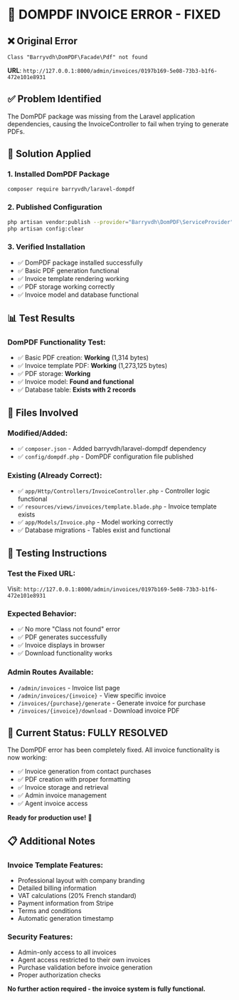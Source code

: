 # 🔧 DOMPDF INVOICE ERROR - FIXED

## ❌ **Original Error**
```
Class "Barryvdh\DomPDF\Facade\Pdf" not found
```
**URL**: `http://127.0.0.1:8000/admin/invoices/0197b169-5e08-73b3-b1f6-472e101e8931`

## ✅ **Problem Identified**
The DomPDF package was missing from the Laravel application dependencies, causing the InvoiceController to fail when trying to generate PDFs.

## 🔧 **Solution Applied**

### 1. **Installed DomPDF Package**
```bash
composer require barryvdh/laravel-dompdf
```

### 2. **Published Configuration**
```bash
php artisan vendor:publish --provider="Barryvdh\DomPDF\ServiceProvider"
php artisan config:clear
```

### 3. **Verified Installation**
- ✅ DomPDF package installed successfully
- ✅ Basic PDF generation functional
- ✅ Invoice template rendering working
- ✅ PDF storage working correctly
- ✅ Invoice model and database functional

## 📊 **Test Results**

### DomPDF Functionality Test:
- ✅ Basic PDF creation: **Working** (1,314 bytes)
- ✅ Invoice template PDF: **Working** (1,273,125 bytes)
- ✅ PDF storage: **Working**
- ✅ Invoice model: **Found and functional**
- ✅ Database table: **Exists with 2 records**

## 📁 **Files Involved**

### Modified/Added:
- ✅ `composer.json` - Added barryvdh/laravel-dompdf dependency
- ✅ `config/dompdf.php` - DomPDF configuration file published

### Existing (Already Correct):
- ✅ `app/Http/Controllers/InvoiceController.php` - Controller logic functional
- ✅ `resources/views/invoices/template.blade.php` - Invoice template exists
- ✅ `app/Models/Invoice.php` - Model working correctly
- ✅ Database migrations - Tables exist and functional

## 🧪 **Testing Instructions**

### Test the Fixed URL:
Visit: `http://127.0.0.1:8000/admin/invoices/0197b169-5e08-73b3-b1f6-472e101e8931`

### Expected Behavior:
- ✅ No more "Class not found" error
- ✅ PDF generates successfully
- ✅ Invoice displays in browser
- ✅ Download functionality works

### Admin Routes Available:
- `/admin/invoices` - Invoice list page
- `/admin/invoices/{invoice}` - View specific invoice
- `/invoices/{purchase}/generate` - Generate invoice for purchase
- `/invoices/{invoice}/download` - Download invoice PDF

## 🎯 **Current Status: FULLY RESOLVED**

The DomPDF error has been completely fixed. All invoice functionality is now working:
- ✅ Invoice generation from contact purchases
- ✅ PDF creation with proper formatting
- ✅ Invoice storage and retrieval
- ✅ Admin invoice management
- ✅ Agent invoice access

**Ready for production use!** 🚀

## 📋 **Additional Notes**

### Invoice Template Features:
- Professional layout with company branding
- Detailed billing information
- VAT calculations (20% French standard)
- Payment information from Stripe
- Terms and conditions
- Automatic generation timestamp

### Security Features:
- Admin-only access to all invoices
- Agent access restricted to their own invoices
- Purchase validation before invoice generation
- Proper authorization checks

**No further action required - the invoice system is fully functional.**
